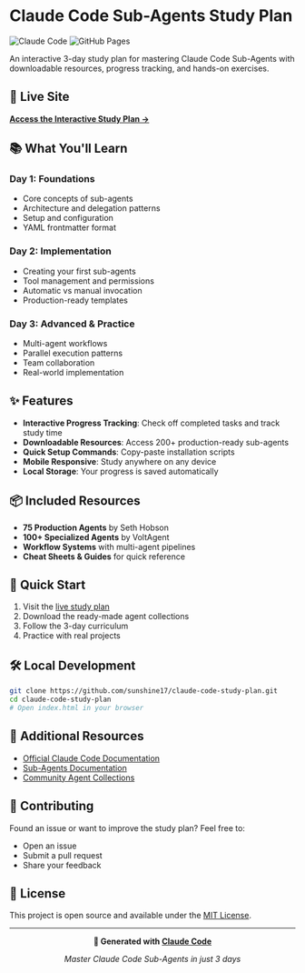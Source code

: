 # Claude Code Sub-Agents Study Plan

![Claude Code](https://img.shields.io/badge/Claude%20Code-Sub--Agents-blue?style=for-the-badge)
![GitHub Pages](https://img.shields.io/badge/GitHub%20Pages-Live-green?style=for-the-badge)

An interactive 3-day study plan for mastering Claude Code Sub-Agents with downloadable resources, progress tracking, and hands-on exercises.

## 🚀 Live Site

**[Access the Interactive Study Plan →](https://sunshine17.github.io/claude-code-study-plan/)**

## 📚 What You'll Learn

### Day 1: Foundations
- Core concepts of sub-agents
- Architecture and delegation patterns
- Setup and configuration
- YAML frontmatter format

### Day 2: Implementation  
- Creating your first sub-agents
- Tool management and permissions
- Automatic vs manual invocation
- Production-ready templates

### Day 3: Advanced & Practice
- Multi-agent workflows
- Parallel execution patterns
- Team collaboration
- Real-world implementation

## ✨ Features

- **Interactive Progress Tracking**: Check off completed tasks and track study time
- **Downloadable Resources**: Access 200+ production-ready sub-agents
- **Quick Setup Commands**: Copy-paste installation scripts  
- **Mobile Responsive**: Study anywhere on any device
- **Local Storage**: Your progress is saved automatically

## 📦 Included Resources

- **75 Production Agents** by Seth Hobson
- **100+ Specialized Agents** by VoltAgent  
- **Workflow Systems** with multi-agent pipelines
- **Cheat Sheets & Guides** for quick reference

## 🎯 Quick Start

1. Visit the [live study plan](https://sunshine17.github.io/claude-code-study-plan/)
2. Download the ready-made agent collections
3. Follow the 3-day curriculum
4. Practice with real projects

## 🛠️ Local Development

```bash
git clone https://github.com/sunshine17/claude-code-study-plan.git
cd claude-code-study-plan
# Open index.html in your browser
```

## 📖 Additional Resources

- [Official Claude Code Documentation](https://docs.anthropic.com/en/docs/claude-code)
- [Sub-Agents Documentation](https://docs.anthropic.com/en/docs/claude-code/sub-agents)
- [Community Agent Collections](https://github.com/VoltAgent/awesome-claude-code-subagents)

## 🤝 Contributing

Found an issue or want to improve the study plan? Feel free to:
- Open an issue
- Submit a pull request
- Share your feedback

## 📄 License

This project is open source and available under the [MIT License](LICENSE).

---

<div align="center">

**🤖 Generated with [Claude Code](https://claude.ai/code)**

*Master Claude Code Sub-Agents in just 3 days*

</div>